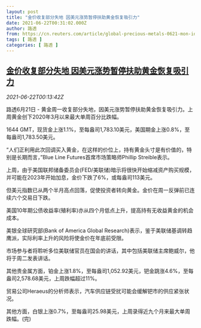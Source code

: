 ```yaml
---
layout: post
title: "金价收复部分失地 因美元涨势暂停扶助黄金恢复吸引力"
date: 2021-06-22T00:31:02.000Z
author: 路透
from: https://cn.reuters.com/article/global-precious-metals-0621-mon-idCNKCS2DY00I
tags: [ 路透 ]
categories: [ 路透 ]
---
```

<!--1624321862000-->
[金价收复部分失地 因美元涨势暂停扶助黄金恢复吸引力](https://cn.reuters.com/article/global-precious-metals-0621-mon-idCNKCS2DY00I)
------

<div>
<div><i>2021-06-22T00:13:42Z</i></div><p>路透6月21日 - 黄金周一收复部分失地，因美元涨势暂停扶助黄金恢复吸引力。上周黄金创下2020年3月以来最大单周百分比跌幅。</p><p>1644 GMT，现货金上涨1.1%，至每盎司1,783.10美元，美国期金上涨0.8%，至每盎司1,783.50美元。</p><p>“人们正利用此次回调买入黄金，在这样的价位上，持有黄金头寸是有价值的，特别是长期而言，”Blue Line Futures首席市场策略师Phillip Streible表示。</p><p>上周，由于美国联邦储备委员会(FED/美联储)暗示将很快开始缩减资产购买规模，并可能在2023年开始加息，金价下跌了6%，或每盎司113美元。</p><p>但美元指数已从两个半月高点回落，促使投资者转向黄金。金价在周一反弹前已连续六个交易日下跌。</p><p>美国10年期公债收益率(殖利率)亦从四个月低点上升，提高持有无收益黄金的机会成本。</p><p>美银全球研究部(Bank of America Global Research)表示，鉴于美联储基调转趋鹰派，实际利率上升的风险将使金价在年底前受限。</p><p>市场参与者将聆听多位美联储官员在国会的讲话，其中包括美联储主席鲍威尔，他将于周二发表讲话。</p><p>其他贵金属方面，铂金上涨1.8%，至每盎司1,052.92美元，钯金跳涨4.6%，至每盎司2,578.68美元，上周跌幅超过11%。</p><p>贸易公司Heraeus的分析师表示，汽车供应链受扰可能会缓解钯市的供应紧张状况。</p><p>其他方面，白银上涨0.7%，至每盎司25.98美元，上周录得近九个月来最大单周跌幅。(完)</p>
</div>
